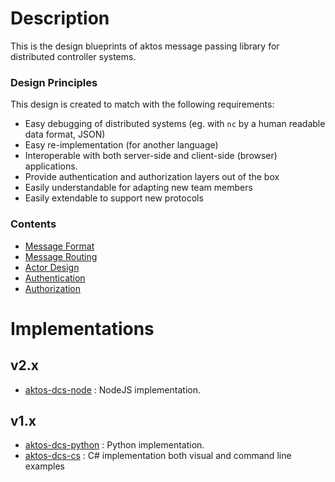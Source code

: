 # Description

This is the design blueprints of aktos message passing library for distributed controller systems.

### Design Principles

This design is created to match with the following requirements: 

* Easy debugging of distributed systems (eg. with `nc` by a human readable data format, JSON)
* Easy re-implementation (for another language)
* Interoperable with both server-side and client-side (browser) applications. 
* Provide authentication and authorization layers out of the box
* Easily understandable for adapting new team members 
* Easily extendable to support new protocols

### Contents

* [Message Format](./message-format.md)
* [Message Routing](./message-routing.md)
* [Actor Design](./actor-design.md)
* [Authentication](./authentication.md)
* [Authorization](./authorization.md)


# Implementations

## v2.x

* [aktos-dcs-node](https://github.com/aktos-io/aktos-dcs-node) : NodeJS implementation. 

## v1.x

* [aktos-dcs-python](https://github.com/aktos-io/aktos-dcs-python) : Python implementation.
* [aktos-dcs-cs](https://github.com/aktos-io/aktos-dcs-cs) : C# implementation both visual and command line examples 
